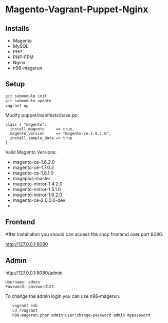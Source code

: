 Magento-Vagrant-Puppet-Nginx
============================

## Installs

* Magento
* MySQL
* PHP
* PHP-FPM
* Nginx
* n98-magerun

## Setup

``` sh
git submodule init
git submodule update
vagrant up
```

Modify puppet/manifests/base.pp


``` puppet
class { "magento":
  install_magento     => true,
  magento_version     => "magento-ce-1.8.1.0",
  install_sample_data => true
}
```

Valid Magento Versions:

* magento-ce-1.6.2.0
* magento-ce-1.7.0.2
* magento-ce-1.8.1.0
* mageplus-master
* magento-mirror-1.4.2.0
* magento-mirror-1.5.1.0
* magento-mirror-1.6.2.0
* magento-ce-2.0.0.0-dev
* 
## Frontend

After Installation you should can access the shop frontend over port 8080.

http://127.0.0.1:8080

## Admin

http://127.0.0.1:8080/admin

```
Username: admin
Password: password123
```


To change the admin login you can use n98-magerun.

``` bash
   vagrant ssh
   cd /vagrant
   n98-magerun.phar admin:user:change-password admin mypassword
```   

